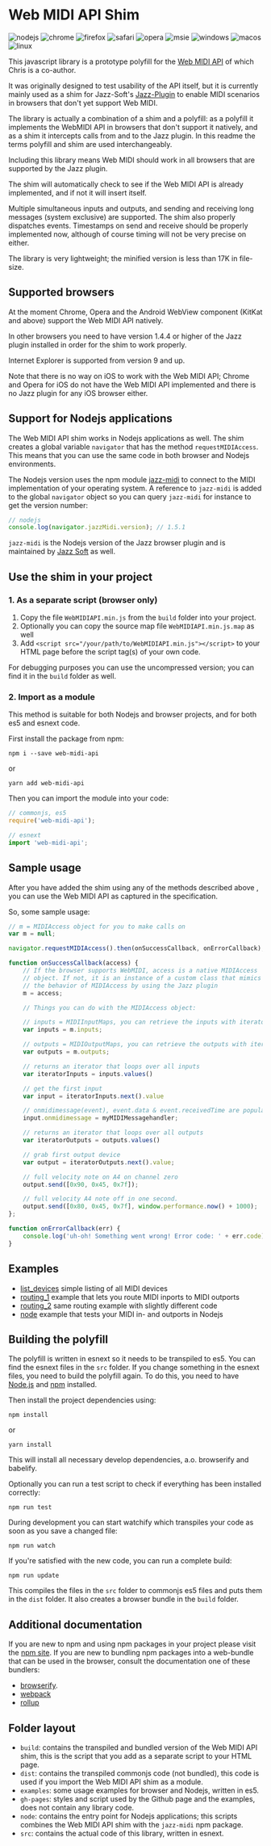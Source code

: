 # Web MIDI API Shim

![nodejs](http://jazz-soft.github.io/img/nodejs.jpg)
![chrome](http://jazz-soft.github.io/img/chrome.jpg)
![firefox](http://jazz-soft.github.io/img/firefox.jpg)
![safari](http://jazz-soft.github.io/img/safari.jpg)
![opera](http://jazz-soft.github.io/img/opera.jpg)
![msie](http://jazz-soft.github.io/img/msie.jpg)
![windows](http://jazz-soft.github.io/img/windows.jpg)
![macos](http://jazz-soft.github.io/img/macos.jpg)
![linux](http://jazz-soft.github.io/img/linux.jpg)

This javascript library is a prototype polyfill for the [Web MIDI API](http://webaudio.github.io/web-midi-api/) of which Chris is a co-author.

It was originally designed to test usability of the API itself, but it is currently mainly used as a shim for Jazz-Soft's [Jazz-Plugin](http://jazz-soft.net/) to enable MIDI scenarios in browsers that don't yet support Web MIDI.

The library is actually a combination of a shim and a polyfill: as a polyfill it implements the WebMIDI API in browsers that don't support it natively, and as a shim it intercepts calls from and to the Jazz plugin. In this readme the terms polyfill and shim are used interchangeably.

Including this library means Web MIDI should work in all browsers that are supported by the Jazz plugin.

The shim will automatically check to see if the Web MIDI API is already implemented, and if not it will insert itself.

Multiple simultaneous inputs and outputs, and sending and receiving long messages (system exclusive) are supported. The shim also properly dispatches events. Timestamps on send and receive should be properly implemented now, although of course timing will not be very precise on either.

The library is very lightweight; the minified version is less than 17K in file-size.

## Supported browsers

At the moment Chrome, Opera and the Android WebView component (KitKat and above) support the Web MIDI API natively.

In other browsers you need to have version 1.4.4 or higher of the Jazz plugin installed in order for the shim to work properly.

Internet Explorer is supported from version 9 and up.

Note that there is no way on iOS to work with the Web MIDI API; Chrome and Opera for iOS do not have the Web MIDI API implemented and there is no Jazz plugin for any iOS browser either.

## Support for Nodejs applications

The Web MIDI API shim works in Nodejs applications as well. The shim creates a global variable `navigator` that has the method `requestMIDIAccess`. This means that you can use the same code in both browser and Nodejs environments.

The Nodejs version uses the npm module [jazz-midi](https://www.npmjs.com/package/jazz-midi) to connect to the MIDI implementation of your operating system. A reference to `jazz-midi` is added to the global `navigator` object so you can query `jazz-midi` for instance to get the version number:

```javascript
// nodejs
console.log(navigator.jazzMidi.version); // 1.5.1
```

`jazz-midi` is the Nodejs version of the Jazz browser plugin and is maintained by [Jazz Soft](http://jazz-soft.net/) as well.

## Use the shim in your project

### 1. As a separate script (browser only)

1. Copy the file `WebMIDIAPI.min.js` from the `build` folder into your project.
2. Optionally you can copy the source map file `WebMIDIAPI.min.js.map` as well
3. Add `<script src="/your/path/to/WebMIDIAPI.min.js"></script>` to your HTML page before the script tag(s) of your own code.

For debugging purposes you can use the uncompressed version; you can find it in the `build` folder as well.

### 2. Import as a module

This method is suitable for both Nodejs and browser projects, and for both es5 and esnext code.

First install the package from npm:

`npm i --save web-midi-api`

or

`yarn add web-midi-api`

Then you can import the module into your code:

```javascript
// commonjs, es5
require('web-midi-api');

// esnext
import 'web-midi-api';
```

## Sample usage

After you have added the shim using any of the methods described above , you can use the Web MIDI API as captured in the specification.

So, some sample usage:

```javascript
// m = MIDIAccess object for you to make calls on
var m = null;

navigator.requestMIDIAccess().then(onSuccessCallback, onErrorCallback);

function onSuccessCallback(access) {
    // If the browser supports WebMIDI, access is a native MIDIAccess
    // object. If not, it is an instance of a custom class that mimics
    // the behavior of MIDIAccess by using the Jazz plugin
    m = access;

    // Things you can do with the MIDIAccess object:

    // inputs = MIDIInputMaps, you can retrieve the inputs with iterators
    var inputs = m.inputs;

    // outputs = MIDIOutputMaps, you can retrieve the outputs with iterators
    var outputs = m.outputs;

    // returns an iterator that loops over all inputs
    var iteratorInputs = inputs.values()

    // get the first input
    var input = iteratorInputs.next().value

    // onmidimessage(event), event.data & event.receivedTime are populated
    input.onmidimessage = myMIDIMessagehandler;

    // returns an iterator that loops over all outputs
    var iteratorOutputs = outputs.values()

    // grab first output device
    var output = iteratorOutputs.next().value;

    // full velocity note on A4 on channel zero
    output.send([0x90, 0x45, 0x7f]);

    // full velocity A4 note off in one second.
    output.send([0x80, 0x45, 0x7f], window.performance.now() + 1000);
};

function onErrorCallback(err) {
    console.log('uh-oh! Something went wrong! Error code: ' + err.code);
}
```

## Examples

- [list_devices](http://cwilso.github.com/WebMIDIAPIShim/examples/list_devices) simple listing of all MIDI devices
- [routing_1](http://cwilso.github.com/WebMIDIAPIShim/examples/routing_1) example that lets you route MIDI inports to MIDI outports
- [routing_2](http://cwilso.github.com/WebMIDIAPIShim/examples/routing_2) same routing example with slightly different code
- [node](http://cwilso.github.com/WebMIDIAPIShim/examples/node) example that tests your MIDI in- and outports in Nodejs


## Building the polyfill

The polyfill is written in esnext so it needs to be transpiled to es5. You can find the esnext files in the `src` folder. If you change something in the esnext files, you need to build the polyfill again. To do this, you need to have [Node.js](http://nodejs.org/) and [npm](https://www.npmjs.org/) installed.

Then install the project dependencies using:

`npm install`

or

`yarn install`

This will install all necessary develop dependencies, a.o. browserify and babelify.

Optionally you can run a test script to check if everything has been installed correctly:

`npm run test`

During development you can start watchify which transpiles your code as soon as you save a changed file:

`npm run watch`

If you're satisfied with the new code, you can run a complete build:

`npm run update`

This compiles the files in the `src` folder to commonjs es5 files and puts them in the `dist` folder. It also creates a browser bundle in the `build` folder.

## Additional documentation

If you are new to npm and using npm packages in your project please visit the [npm site](https://docs.npmjs.com/). If you are new to bundling npm packages into a web-bundle that can be used in the browser, consult the documentation one of these bundlers:

* [browserify](https://github.com/substack/node-browserify#usage).
* [webpack](https://webpack.js.org/)
* [rollup](https://rollupjs.org/)

## Folder layout

* `build`: contains the transpiled and bundled version of the Web MIDI API shim, this is the script that you add as a separate script to your HTML page.
* `dist`: contains the transpiled commonjs code (not bundled), this code is used if you import the Web MIDI API shim as a module.
* `examples`: some usage examples for browser and Nodejs, written in es5.
* `gh-pages`: styles and script used by the Github page and the examples, does not contain any library code.
* `node`: contains the entry point for Nodejs applications; this scripts combines the Web MIDI API shim with the `jazz-midi` npm package.
* `src`: contains the actual code of this library, written in esnext.

